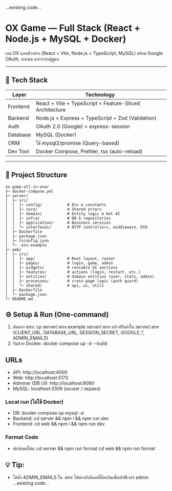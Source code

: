...existing code...
# OX Game — Full Stack (React + Node.js + MySQL + Docker)

เกม OX แบบตัวอย่าง (React + Vite, Node.js + TypeScript, MySQL) พร้อม Google OAuth, คะแนน และระบบผู้ดูแล

---

## 🚀 Tech Stack

| Layer | Technology |
|-------|-------------|
| Frontend | React + Vite + TypeScript + Feature-Sliced Architecture |
| Backend | Node.js + Express + TypeScript + Zod (Validation) |
| Auth | OAuth 2.0 (Google) + express-session |
| Database | MySQL (Docker) |
| ORM | ใช้ mysql2/promise (Query-based) |
| Dev Tool | Docker Compose, Prettier, tsx (auto-reload) |

---

## 🧱 Project Structure

```
ox-game-all-in-one/
├─ docker-compose.yml
├─ server/
│  ├─ src/
│  │  ├─ config/           # Env & constants
│  │  ├─ core/             # Shared errors
│  │  ├─ domain/           # Entity logic & bot AI
│  │  ├─ infra/            # DB & repositories
│  │  ├─ application/      # Business services
│  │  └─ interfaces/       # HTTP controllers, middleware, DTO
│  ├─ Dockerfile
│  ├─ package.json
│  ├─ tsconfig.json
│  └─ .env.example
├─ web/
│  ├─ src/
│  │  ├─ app/              # Root layout, router
│  │  ├─ pages/            # login, game, admin
│  │  ├─ widgets/          # reusable UI sections
│  │  ├─ features/         # actions (login, restart, etc.)
│  │  ├─ entities/         # domain entities (user, stats, admin)
│  │  ├─ processes/        # cross-page logic (auth guard)
│  │  └─ shared/           # api, ui, utils
│  ├─ Dockerfile
│  └─ package.json
└─ README.md
```


## ⚙️ Setup & Run (One-command)
1. คัดลอก env:
   cp server/.env.example server/.env
   แล้วปรับค่าใน server/.env (CLIENT_URL, DATABASE_URL, SESSION_SECRET, GOOGLE_*, ADMIN_EMAILS)
2. รันด้วย Docker:
   docker compose up -d --build

## URLs
- API: http://localhost:4000
- Web: http://localhost:5173
- Adminer (DB UI): http://localhost:8080
- MySQL: localhost:3306 (oxuser / oxpass)

### Local run (ไม่ใช้ Docker)
- DB: docker compose up mysql -d
- Backend:
  cd server && npm i && npm run dev
- Frontend:
  cd web && npm i && npm run dev

### Format Code
- ฟอร์แมตโค้ด:
  cd server && npm run format
  cd web && npm run format

## 💡 Tip:  
- ให้ตั้ง ADMIN_EMAILS ใน .env ให้ตรงกับอีเมลที่ล็อกอินเพื่อเข้าฟีเจอร์ admin
...existing code...